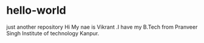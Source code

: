# hello-world
just another repository
Hi My nae is Vikrant .I have my B.Tech from Pranveer Singh Institute of technology Kanpur.
